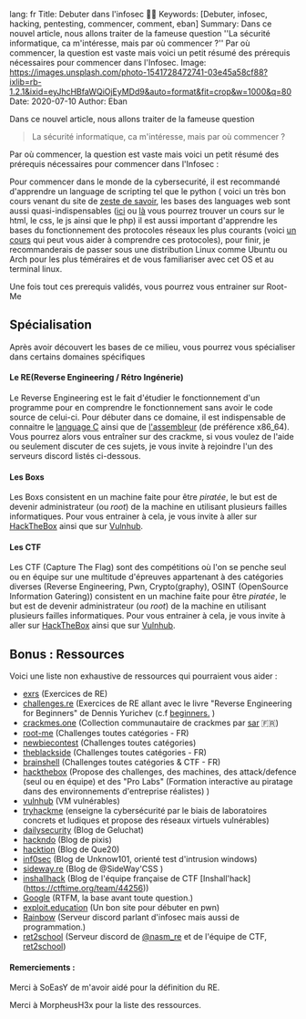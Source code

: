 lang: fr
Title: Debuter dans l'infosec 👨‍💻
Keywords: [Debuter, infosec, hacking, pentesting, commencer, comment, eban]
Summary: Dans ce nouvel article, nous allons traiter de la fameuse question ''La sécurité informatique, ca m'intéresse, mais par où commencer ?'' Par où commencer, la question est vaste mais voici un petit résumé des prérequis nécessaires pour commencer dans l'Infosec.
Image: https://images.unsplash.com/photo-1541728472741-03e45a58cf88?ixlib=rb-1.2.1&ixid=eyJhcHBfaWQiOjEyMDd9&auto=format&fit=crop&w=1000&q=80
Date: 2020-07-10
Author: Eban

Dans ce nouvel article, nous allons traiter de la fameuse question

> La sécurité informatique, ca m'intéresse, mais par où commencer ?

Par où commencer, la question est vaste mais voici un petit résumé des prérequis nécessaires pour commencer dans l'Infosec :

Pour commencer dans le monde de la cybersecurité, il est recommandé d'apprendre un language de scripting tel que le python ( voici un très bon cours venant du site de [zeste de savoir](https://zestedesavoir.com/tutoriels/799/apprendre-a-programmer-avec-python-3/), les bases des languages web sont aussi quasi-indispensables ([ici](https://apprendre-html.3wa.fr/courses) ou [là](https://openclassrooms.com/fr/courses/918836-concevez-votre-site-web-avec-php-et-mysql) vous pourrez trouver un cours sur le html, le css, le js ainsi que le php) il est aussi important d'apprendre les bases du fonctionnement des protocoles réseaux les plus courants (voici [un cours](https://openclassrooms.com/fr/courses/857447-apprenez-le-fonctionnement-des-reseaux-tcp-ip) qui peut vous aider à comprendre ces protocoles), pour finir, je recommanderais de passer sous une distribution Linux comme Ubuntu ou Arch pour les plus téméraires et de vous familiariser avec cet OS et au terminal linux.

Une fois tout ces prerequis validés, vous pourrez vous entrainer sur Root-Me

## Spécialisation

Après avoir découvert les bases de ce milieu, vous pourrez vous spécialiser dans certains domaines spécifiques

#### Le RE(Reverse Engineering / Rétro Ingénerie)

Le Reverse Engineering est le fait d'étudier le fonctionnement d'un programme pour en comprendre le fonctionnement sans avoir le code source de celui-ci.
Pour débuter dans ce domaine, il est indispensable de connaitre le [language C](https://zestedesavoir.com/tutoriels/755/le-langage-c-1/) ainsi que de [l'assembleur](https://www.youtube.com/watch?v=yxzUi8MdOAA&list=PLcT0DaY68xGzzmj47WSbb8XaIwWFjVlKz) (de préférence x86_64).
Vous pourrez alors vous entraîner sur des crackme, si vous voulez de l'aide ou seulement discuter de ces sujets, je vous invite à rejoindre l'un des serveurs discord listés ci-dessous.

#### Les Boxs

Les Boxs consistent en un machine faite pour être *piratée*, le but est de devenir administrateur (ou *root*) de la machine en utilisant plusieurs failles informatiques. Pour vous entrainer à cela, je vous invite à aller sur [HackTheBox](https://hackthebox.eu) ainsi que sur [Vulnhub](https://vulnhub.com).

#### Les CTF

Les CTF (Capture The Flag) sont des compétitions où l'on se penche seul ou en équipe sur une multitude d'épreuves appartenant à des catégories diverses (Reverse Engineering, Pwn, Crypto(graphy), OSINT (OpenSource Information Gatering)) consistent en un machine faite pour être *piratée*, le but est de devenir administrateur (ou *root*) de la machine en utilisant plusieurs failles informatiques. Pour vous entrainer à cela, je vous invite à aller sur [HackTheBox](https://hackthebox.eu) ainsi que sur [Vulnhub](https://vulnhub.com).

## Bonus : Ressources
Voici une liste non exhaustive de ressources qui pourraient vous aider :

- [exrs](https://github.com/wapiflapi/exrs) (Exercices de RE)
- [challenges.re](https://challenges.re/) (Exercices de RE allant avec le livre "Reverse Engineering for Beginners" de Dennis Yurichev (c.f [beginners.](https://beginners.re) )
- [crackmes.one](https://crackmes.one/) (Collection communautaire de crackmes par [sar](https://twitter.com/sar5430) 🇫🇷)
- [root-me](https://root-me.org/) (Challenges toutes catégories - FR)
- [newbiecontest](https://www.newbiecontest.org/) (Challenges toutes catégories)
- [theblackside](https://www.theblackside.fr/) (Challenges toutes catégories - FR)
- [brainshell](https://brainshell.fr/) (Challenges toutes catégories & CTF - FR)
- [hackthebox](https://www.hackthebox.eu/) (Propose des challenges, des machines, des attack/defence (seul ou en équipe) et des "Pro Labs" (Formation interactive au piratage dans des environnements d'entreprise réalistes) )
- [vulnhub](https://www.vulnhub.com/) (VM vulnérables)
- [tryhackme](https://tryhackme.com/) (enseigne la cybersécurité par le biais de laboratoires concrets et ludiques et propose des réseaux virtuels vulnérables)
- [dailysecurity](https://www.dailysecurity.fr/) (Blog de Geluchat)
- [hackndo](https://beta.hackndo.com/) (Blog de pixis)
- [hacktion](https://www.hacktion.be/) (Blog de Que20)
- [inf0sec](https://inf0sec.fr/) (Blog de Unknow101, orienté test d'intrusion windows)
- [sideway.re](https://sideway.re/) (Blog de @SideWay'CSS )
- [inshallhack](https://inshallhack.org/) (Blog de l'équipe française de CTF [Inshall'hack] (https://ctftime.org/team/44256))
- [Google](https://www.google.fr/) (RTFM, la base avant toute question.)
- [exploit.education](https://exploit.education/) (Un bon site pour débuter en pwn)
- [Rainbow](https://discord.gg/heAw9mZ) (Serveur discord parlant d'infosec mais aussi de programmation.)
- [ret2school](https://discord.gg/gFws9jH) (Serveur discord de [@nasm_re](https://twitter.com/nasm_re) et de l'équipe de CTF, [ret2school](https://twitter.com/ret2school_fr))

#### Remerciements :

Merci à SoEasY de m'avoir aidé pour la définition du RE.

Merci à MorpheusH3x pour la liste des ressources.
